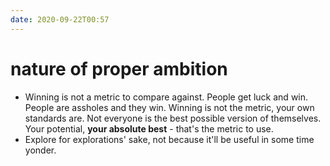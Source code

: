 ```yaml
---
date: 2020-09-22T00:57
---
```


# nature of proper ambition


- Winning is not a metric to compare against. People get luck and win. People are assholes and they win. Winning is not the metric, your own standards are. Not everyone is the best possible version of themselves. Your potential, **your absolute best** - that's the metric to use.
- Explore for explorations' sake, not because it'll be useful in some time yonder.
